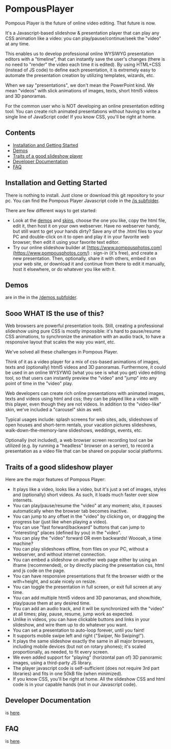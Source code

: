 # PompousPlayer
Pompous Player is the future of online video editing. That future is now.

It's a Javascript-based slideshow &amp; presentation player that can play any CSS animation like a video: you can play/pause/continue/seek the "video" at any time. 

This enables us to develop professional online WYSIWYG presentation editors with a "timeline", that can instantly save the user's changes (there is no need to "render" the video each time it is edited). 
By using HTML+CSS (instead of JS code) to define each presentation, it is extremely easy to automate the presentation creation by utilizing templates, wizards, etc.

When we say "presentations", we don't mean the PowerPoint kind. We mean "videos" with slick animations of images, texts, short html5 videos and 3D panoramas.

For the common user who is NOT developing an online presentation editing tool: You can create rich animated presentations without having to write a single line of JavaScript code! If you know CSS, you'll be right at home. 

## Contents
* [Installation and Getting Started](#installation-and-getting-started)
* [Demos](#demos)
* [Traits of a good slideshow player](#traits-of-a-good-slideshow-player)
* [Developer Documentation](#developer-documentation)
* [FAQ](#faq)

## Installation and Getting Started
There is nothing to install. Just clone or download this git repository to your pc. You can find the Pompous Player Javascript code in the [/js subfolder](https://github.com/TorZidan/PompousPlayer/tree/master/js). 

There are few different ways to get started:
- Look at the [demos](https://github.com/TorZidan/PompousPlayer/tree/master/demos) and [skins](https://github.com/TorZidan/PompousPlayer/tree/master/skins), choose the one you like, copy the html file, edit it, then host it on your own webserver. Have no webserver handy, but still want to get your hands dirty? Save any of the .html files to your PC and double-click on it to open and play it in your favorite web browser; then edit it using your favorite text editor. 
- Try our online slideshow builder at [https://www.pompousphotos.com](https://www.pompousphotos.com/) : sign-in (it's free), and create a new presentation. Then, optionally, share it with others, embed it on your web site, or download it and continue from there to edit it manually, host it elsewhere, or do whatever you like with it.

## Demos
are in the in the [/demos subfolder](https://github.com/TorZidan/PompousPlayer/tree/master/demos). 

## Sooo WHAT IS the use of this?
Web browsers are powerful presentation tools. Still, creating a professional slideshow using pure CSS is mostly impossible: it's hard to pause/resume CSS animations, to synchronize the animation with an audio track, to have a responsive layout that scales the way you want, etc.

We've solved all these challenges in Pompous Player. 

Think of it as a video player for a mix of css-based animations of images, texts and (optionally) html5 videos and 3D panoramas.
Furthermore, it could be used in an online WYSYWIG (what you see is what you get) video editing tool, so that users can instantly preview the "video" and "jump" into any point of time in the "video" play.

Web developers can create rich online presentations with animated images, texts and videos using html and css; they can be played like a video with this player, even though they are not videos.
In addition to the "video-like" skin, we've included a "carousel" skin as well.

Typical usages include: splash screens for web sites, ads, slideshows of open houses and short-term rentals, your vacation pictures slideshows, walk-down-the-memory-lane slideshows, weddings, events, etc.

Optionally (not included), a web browser screen recording tool can be utilized (e.g. by running a "headless" browser on a server), to record a presentation as a video file that can be shared on popular social platforms.

## Traits of a good slideshow player
Here are the major features of Pompous Player:
- It plays like a video, looks like a video, but it's just a set of images, styles and (optionally) short videos. As such, it loads much faster over slow internets.
- You can play/pause/resume the "video" at any moment; also, it pauses automatically when the browser tab becomes inactive.
- You can jump to any offset in the "video" by clicking on, or dragging the progress bar (just like when playing a video).
- You can use "fast forward/backward" buttons that can jump to "interesting" places (defined by you) in the "video".
- You can play the "video" forward OR even backwards! Woooah, a time machine?
- You can play slideshows offline, from files on your PC, without a webserver, and without internet connection.
- You can embed a slideshow on another web page either by using an iframe (recommended), or by directly placing the presentation css, html and js code on the page.
- You can have responsive presentations that fit the browser width or the with+height, and scale nicely on resize.
- You can toggle the presentation in full screen, or exit full screen at any time.
- You can add multiple html5 videos and 3D panoramas, and show/hide, play/pause them at any desired time.
- You can add an audio track, and it will be synchronized with the "video" at all times; play, pause, resume, jump work as expected.
- Unlike in videos, you can have clickable buttons and links in your slideshow, and wire them up to do whatever you want.
- You can set a presentation to auto-loop forever, until you faint!
- It supports mobile swipe left and right ("Swiper, No Swiping!").
- It plays the same slideshow exactly the same in all major browsers, including mobile devices (but not on rotary phones); it's scaled proportionally, as needed, to fit every screen.
- We even added support for "playing" (horizontal pan of) 3D panoramic images, using a third-party JS library.
- The player javascript code is self-sufficient (does not require 3rd part libraries) and fits in one 50kB file (when minimized).
- If you know CSS, you'll be right at home. All the slideshow CSS and html code is in your capable hands (not in our Javascript code).

## Developer Documentation

is [here](DOCUMENTATION.md).

## FAQ
is [here](FAQ.md).
